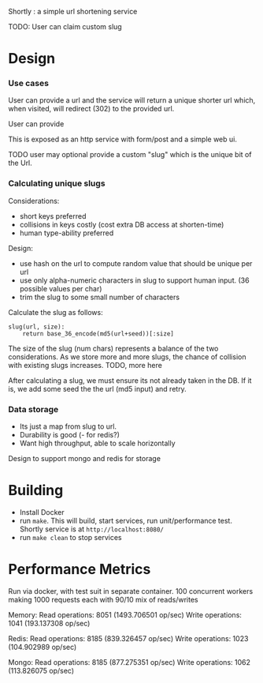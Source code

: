 Shortly : a simple url shortening service

TODO: User can claim custom slug

# Design

### Use cases
User can provide a url and the service will return a unique
shorter url which, when visited, will redirect (302) to the provided url. 

User can provide 

This is exposed as an http service with form/post and a simple web ui.

TODO user may optional provide a custom "slug" which is the unique bit of the Url.

### Calculating unique slugs

Considerations:
* short keys preferred
* collisions in keys costly (cost extra DB access at shorten-time)
* human type-ability preferred

Design:

* use hash on the url to compute random value that should be unique per url
* use only alpha-numeric characters in slug to support human input. (36 possible values per char)
* trim the slug to some small number of characters


Calculate the slug as follows:
```
slug(url, size):
    return base_36_encode(md5(url+seed))[:size]
```

The size of the slug (num chars) represents a balance of the two considerations. As we store more and more slugs, the 
chance of collision with existing slugs increases. 
TODO, more  here

After calculating a slug, we must ensure its not already taken in the DB. If it is,
we add some seed the the url (md5 input) and retry.



### Data storage
* Its just a map from slug to url.
* Durability is good (- for redis?)
* Want high throughput, able to scale horizontally

Design to support mongo and redis for storage

# Building

* Install Docker
* run `make`. This will build, start services, run unit/performance test. 
Shortly service is at `http://localhost:8080/` 
* run `make clean` to stop services

# Performance Metrics

Run via docker, with test suit in separate container. 100 concurrent workers making 1000 requests each with 90/10 mix of reads/writes   

Memory:
Read operations: 8051 (1493.706501 op/sec)
Write operations: 1041 (193.137308 op/sec)

Redis:
Read operations: 8185 (839.326457 op/sec)
Write operations: 1023 (104.902989 op/sec)

Mongo:
Read operations: 8185 (877.275351 op/sec)
Write operations: 1062 (113.826075 op/sec)